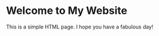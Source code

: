 </head>
<body>
    <h1>Welcome to My Website</h1>
    <p>This is a simple HTML page. I hope you have a fabulous day!</p>
</body>
</html>
